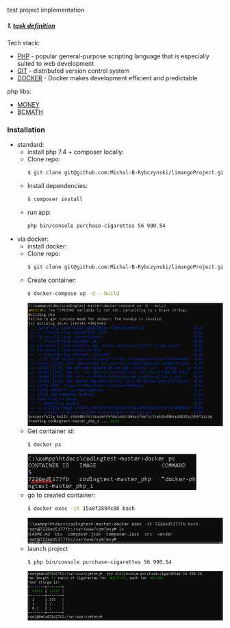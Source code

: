 test project implementation

##### 1. [task definition](CigaretteMachine/README.md)

Tech stack:
* [PHP](<https://symfony.com/>) - popular general-purpose scripting language that is especially suited to web development
* [GIT](https://git-scm.com/) -  distributed version control system
* [DOCKER](https://www.docker.com/) - Docker makes development efficient and predictable

php libs:
* [MONEY](https://github.com/moneyphp/money)
* [BCMATH](https://www.php.net/manual/en/book.bc.php)


### Installation
* standard: 
  * install php 7.4 + composer locally:
  * Clone repo:
    ```sh
    $ git clone git@github.com:Michal-B-Rybczynski/limangoProject.git
    ```
  * Install dependencies:
    ```sh
    $ composer install
    ```
   * run app:
     ```sh
     php bin/console purchase-cigarettes 56 990.54
     ```
* via docker: 
  * install docker:
  * Clone repo:
    ```sh
    $ git clone git@github.com:Michal-B-Rybczynski/limangoProject.git
    ```
  * Create container:
    ```sh
    $ docker-compose up -d --build
    ```
    ![Alt text](img/Screenshot2.png?)
  * Get container id:
      ```sh
      $ docker ps
      ```
      ![Alt text](img/Screenshot3.png?)
  * go to created container:
    ```sh
    $ docker exec -it 15a8f2894c86 bash 
    ```
    ![Alt text](img/Screenshot4.png?)
  * launch project
    ```sh
    $ php bin/console purchase-cigarettes 56 990.54 
    ```
    ![Alt text](img/Screenshot1.png?)
